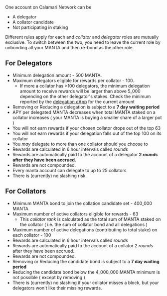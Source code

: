 One account on Calamari Network can be
- A delegator
- A collator candidate
- Not participating in staking

Different rules apply for each and *collator* and *delegator* roles are mutually exclusive.
To switch between the two, you need to leave the current role by unbonding all your MANTA and then re-bond as the other role.

## For Delegators
- Minimum delegation amount - 500 MANTA.
- Maximum delegators eligible for rewards per collator - 100.
    - If more a collator has >100 delegators, the minimum delegation amount to receive rewards will be larger than above 5_000 depending on the other delegator's stakes. Check the minimum reported by the [delegation dApp](Delegation/dApp%20Overview) for the current amount
- Removing or Reducing a delegation is subject to a **7 day waiting period**
- APY per delegated MANTA decreases when total MANTA staked on a collator increases ( your MANTA is buying a smaller share of a larger pot )
- You will not earn rewards if your chosen collator drops out of the top 63
- You will not earn rewards if your delegation falls out of the top 100 on its collator
- You *may* delegate to more than one collator should you choose to
- Rewards are calculated in 6 hour intervals called *rounds*
- Rewards are automatically paid to the account of a delegator **2 *rounds* after they have been accrued**.
- Rewards are not compounded.
- Every manta account can delegate to up to 25 collators
- There is (currently) no slashing risk.

## For Collators
- Minimum MANTA bond to join the collation candidate set - 400_000 MANTA
- Maximum number of active collators eligible for rewards - 63
    - This *collator rank* is calculated as the total sum of MANTA staked on the collator ( i.e. the sum of collator bond and all delegations )
- Maximum number of active delegations (contributing to total stake) on each collator - 100
- Rewards are calculated in 6 hour intervals called *rounds*
- Rewards are automatically paid to the account of a collator 2 *rounds* after they have been accrued.
- Rewards are not compounded.
- Removing or Reducing the candidate bond is subject to a **7 day waiting period**
- Reducing the candidate bond below the 4_000_000 MANTA minimum is not possible ( except by removing )
- There is (currently) no slashing if your collator misses a block, but your delegators won't like their missing rewards.